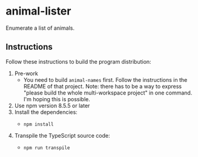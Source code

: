 # animal-lister

Enumerate a list of animals.


## Instructions

Follow these instructions to build the program distribution:

1. Pre-work 
    * You need to build `animal-names` first. Follow the instructions in the README of that project. Note: there has to
      be a way to express "please build the whole multi-workspace project" in one command. I'm hoping this is possible.
2. Use npm version 8.5.5 or later
3. Install the dependencies:
    * ```shell
      npm install
      ```
4. Transpile the TypeScript source code:
    * ```shell
      npm run transpile
      ```
